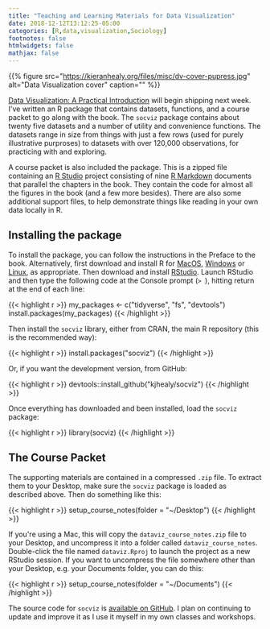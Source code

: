 ```yaml
---
title: "Teaching and Learning Materials for Data Visualization"
date: 2018-12-12T13:12:25-05:00
categories: [R,data,visualization,Sociology]
footnotes: false
htmlwidgets: false
mathjax: false
---
```



{{% figure src="https://kieranhealy.org/files/misc/dv-cover-pupress.jpg" alt="Data Visualization cover" caption="" %}}

[Data Visualization: A Practical Introduction](https://amzn.to/2vfAixM) will begin shipping next week. I've written an R package that contains datasets, functions, and a course packet to go along with the book. The `socviz` package contains about twenty five datasets and a number of utility and convenience functions. The datasets range in size from things with just a few rows (used for purely illustrative purproses) to datasets with over 120,000 observations, for practicing with and exploring. 

A course packet is also included the package. This is a zipped file containing an [R Studio](http://rstudio.com) project consisting of nine [R Markdown](http://rmarkdown.rstudio.com) documents that parallel the chapters in the book. They contain the code for almost all the figures in the book (and a few more besides). There are also some additional support files, to help demonstrate things like reading in your own data locally in R.

## Installing the package

To install the package, you can follow the instructions in the Preface to the book. Alternatively, first download and install R for [MacOS](https://cran.r-project.org/bin/macosx/), [Windows](https://cran.r-project.org/bin/windows/) or [Linux](https://cran.r-project.org/bin/linux/), as appropriate. Then download and install [RStudio](http://rstudio.com/download/). Launch RStudio and then type the following code at the Console prompt (`> `), hitting return at the end of each line:

{{< highlight r >}}
my_packages <- c("tidyverse", "fs", "devtools")
install.packages(my_packages)
{{< /highlight >}}

Then install the `socviz` library, either from CRAN, the main R repository (this is the recommended way):

{{< highlight r >}}
install.packages("socviz")
{{< /highlight >}}

Or, if you want the development version, from GitHub:

{{< highlight r >}}
devtools::install_github("kjhealy/socviz")
{{< /highlight >}}

Once everything has downloaded and been installed, load the `socviz` package: 

{{< highlight r >}}
library(socviz)
{{< /highlight >}}

## The Course Packet

The supporting materials are contained in a compressed `.zip` file. To extract them to your Desktop, make sure the `socviz` package is loaded as described above. Then do something like this:

{{< highlight r >}}
setup_course_notes(folder = "~/Desktop")
{{< /highlight >}}

If you're using a Mac, this will copy the `dataviz_course_notes.zip` file to your Desktop, and uncompress it into a folder called `dataviz_course_notes`. Double-click the file named `dataviz.Rproj` to launch the project as a new RStudio session. If you want to uncompress the file somewhere other than your Desktop, e.g. your Documents folder, you can do this:

{{< highlight r >}}
setup_course_notes(folder = "~/Documents")
{{< /highlight >}}



The source code for `socviz` is [available on GitHub](https://github.com/kjhealy/socviz). I plan on continuing to update and improve it as I use it myself in my own classes and workshops.
